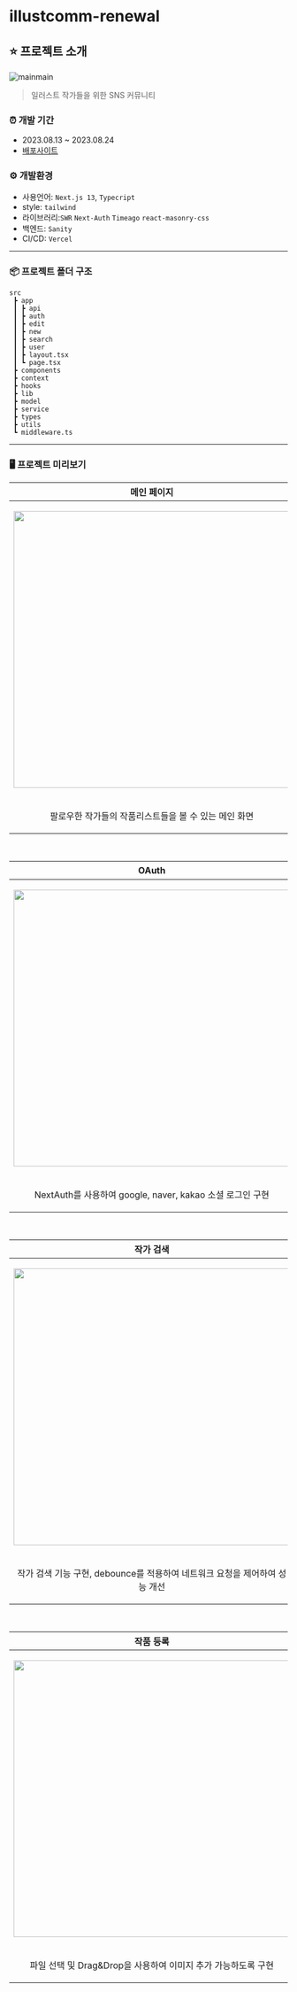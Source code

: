 # illustcomm-renewal
## ⭐️ 프로젝트 소개
![mainmain](https://github.com/kjungit/illustcomm-FE/assets/100064540/39f98b8e-c98f-490f-b174-8bbf8d64d9e4)
> 일러스트 작가들을 위한 SNS 커뮤니티

### ⏰ 개발 기간
- 2023.08.13  ~ 2023.08.24
- [배포사이트](https://illustcomm-renewal.vercel.app/)

### ⚙️ 개발환경
- 사용언어: `Next.js 13`, `Typecript`
- style: `tailwind`
- 라이브러리:`SWR` `Next-Auth` `Timeago` `react-masonry-css`
- 백엔드: `Sanity`
- CI/CD: `Vercel`
---

### 📦 프로젝트 폴더 구조

```
src
 ┣ app
 ┃ ┣ api
 ┃ ┣ auth
 ┃ ┣ edit
 ┃ ┣ new
 ┃ ┣ search
 ┃ ┣ user
 ┃ ┣ layout.tsx
 ┃ ┗ page.tsx
 ┣ components
 ┣ context
 ┣ hooks
 ┣ lib
 ┣ model
 ┣ service
 ┣ types
 ┣ utils
 ┗ middleware.ts
```


---
### 🖥 프로젝트 미리보기

|**메인 페이지**|**반응형 적용**|
| --- | --- |
|<p align="center"><img src="https://github.com/kjungit/illustcomm-renewal/assets/100064540/41aecdfd-894c-48de-b848-868f6de571c9" width="500"  style="object-fit: cover; object-position: center;"></p>|<p align="center"><img src="https://github.com/kjungit/illustcomm-renewal/assets/100064540/98eb6e71-7bbb-495c-9637-665e2406ca0a" width="500" style="object-fit: cover; object-position: center;"></p>|
|<p align="center">팔로우한 작가들의 작품리스트들을 볼 수 있는 메인 화면</p>|<p align="center">반응형으로 각 화면에 대응하도록 구현</p>|

</br>

|**OAuth**|**Art 피드**|
| --- | --- |
|<p align="center"><img src="https://github.com/kjungit/illustcomm-renewal/assets/100064540/652c1217-faa1-49f7-bc51-9b132f95e0a0" width="500"  style="object-fit: cover; object-position: center;"></p>|<p align="center"><img src="https://github.com/kjungit/illustcomm-renewal/assets/100064540/9b492f5e-2c9e-4cdd-ad20-c44e4b4ecda4" width="500" style="object-fit: cover; object-position: center;"></p>|
|<p align="center">NextAuth를 사용하여 google, naver, kakao 소셜 로그인 구현</p>|<p align="center">작성한 작품, 좋아요, 북마크 별 리스트 확인 가능</p>|

</br>

|**작가 검색**|**Follow**|
| --- | --- |
|<p align="center"><img src="https://github.com/kjungit/illustcomm-renewal/assets/100064540/da8a3158-afe7-4e45-a62c-af432cd22f7e" width="500"  style="object-fit: cover; object-position: center;"></p>|<p align="center"><img src="https://github.com/kjungit/illustcomm-renewal/assets/100064540/2251ccd5-1438-4595-953d-d814056eaff8" width="500" style="object-fit: cover; object-position: center;"></p>|
|<p align="center">작가 검색 기능 구현, debounce를 적용하여 네트워크 요청을 제어하여 성능 개선</p>|<p align="center">팔로우 기능 구현, 전체피드에서는 팔로우한 작품들만 확인 가능</p>|

</br>

|**작품 등록**|**개별 작품**|
| --- | --- |
|<p align="center"><img src="https://github.com/kjungit/illustcomm-renewal/assets/100064540/c306b8ba-4484-4f65-b4a5-6bc09b1c000e" width="500"  style="object-fit: cover; object-position: center;"></p>|<p align="center"><img src="https://github.com/kjungit/illustcomm-renewal/assets/100064540/2251ccd5-1438-4595-953d-d814056eaff8" width="500" style="object-fit: cover; object-position: center;"></p>|
|<p align="center">파일 선택 및 Drag&Drop을 사용하여 이미지 추가 가능하도록 구현</p>|<p align="center">개별 작품 페이지에서 댓글 기능 및 좋아요, 북마크 기능 구현</p>|


